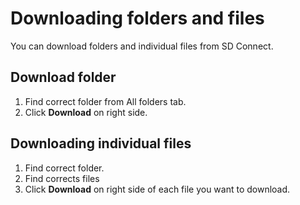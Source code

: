 # Downloading folders and files
You can download folders and individual files from SD Connect. 

## Download folder
1. Find correct folder from All folders tab.
2. Click **Download** on right side.

## Downloading individual files
1. Find correct folder.
2. Find corrects files
3. Click **Download** on right side of each file you want to download.
